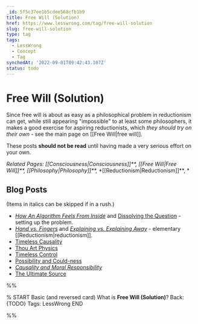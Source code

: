 ```yaml
---
_id: 5f5c37ee1b5cdee568cfb1b9
title: Free Will (Solution)
href: https://www.lesswrong.com/tag/free-will-solution
slug: free-will-solution
type: tag
tags:
  - LessWrong
  - Concept
  - Tag
synchedAt: '2022-09-01T09:42:43.107Z'
status: todo
---
```


# Free Will (Solution)

Since free will is about as easy as a philosophical problem in reductionism can get, while still appearing "impossible" to at least some philosophers, it makes a good exercise for aspiring reductionists, which *they should try on their own* \- see the main page on [[Free Will|free will]].

These posts **should not be read** until having made a very serious effort on your own.

*Related Pages:* *[[Consciousness|Consciousness]]**,* *[[Free Will|Free Will]]**,* *[[Philosophy|Philosophy]]**,* *[[Reductionism|Reductionism]]**, *

## Blog Posts

(Items in italics can be skipped if in a rush.)

- [*How An Algorithm Feels From Inside*](http://lesswrong.com/lw/no/how_an_algorithm_feels_from_inside/) and [Dissolving the Question](http://lesswrong.com/lw/of/dissolving_the_question/) \- setting up the problem.
- [*Hand vs. Fingers*](http://lesswrong.com/lw/p2/hand_vs_fingers/) and [*Explaining vs. Explaining Away*](http://lesswrong.com/lw/oo/explaining_vs_explaining_away/) \- elementary [[Reductionism|reductionism]].
- [Timeless Causality](http://lesswrong.com/lw/qr/timeless_causality/)
- [Thou Art Physics](http://lesswrong.com/lw/r0/thou_art_physics/)
- [Timeless Control](http://lesswrong.com/lw/r1/timeless_control/)
- [Possibility and Could-ness](http://lesswrong.com/lw/rb/possibility_and_couldness/)
- [*Causality and Moral Responsibility*](http://lesswrong.com/lw/ra/causality_and_moral_responsibility/)
- [The Ultimate Source](http://lesswrong.com/lw/rc/the_ultimate_source/)


%%

% START
Basic (and reversed card)
What is **Free Will (Solution)**?
Back: {TODO}
Tags: LessWrong
END

%%
	
